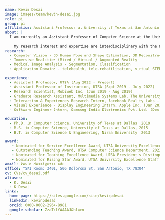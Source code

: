 ```yaml
---
name: Kevin Desai
image: images/team/kevin-desai.jpg
role: pi
group: pi
affiliation: Assistant Professor at University of Texas at San Antonio
about: |
  I am currently an Assistant Professor of Computer Science at the University of Texas at San Antonio (UTSA) since Fall 2022. After finishing my PhD in Computer Science from the University of Texas at Dallas (UTD) in May 2019, I joined UTSA as a non-tenure track assistant professor of instruction with the CS department. 
  
    My research interest and expertise are interdisciplinary with the main focus in the fields of Computer Vision and Immersive (Virtual / Augmented / Mixed) Realities with applications in the domains of healthcare, rehabilitation, virtual training, and serious gaming, with a focus on improving the quality of human life. My research has been supported through various grants. Specifically, I have received the prestigious CISE Research Initiation Initiative (CRII) award from the National Science Foundation (NSF). I am also part of two NSF Medium awards, one NSF Small award, and other local / internal grants.
research:
  - Computer Vision - 3D Human Pose and Shape Estimation, 3D Reconstruction (Depth Es-timation, Neural Rendering)
  - Immersive Realities (Mixed / Virtual / Augmented Reality)
  - Medical Image Analysis - Segmentation, Classification
  - Application Domains - telehealth, tele-rehabilitation, virtual STEM education, virtual train-ing and other serious game applications

experience:
  - Assistant Professor, UTSA (Aug 2022 - Present)
  - Assistant Professor of Instruction, UTSA (Sept 2019 - July 2022)
  - Research Scientist, Mobiweb Inc. (Jun 2019 - Aug 2019)
  - Graduate Research Assistant, Multimedia Systems Lab, The University of Texas at Dallas (May 2014 - May 2019)
  - Interaction & Experiences Research Intern, Facebook Reality Labs - Oculus Research (May 2018 - Aug 2018)
  - Visual Experience - Display Engineering Intern, Apple Inc. (Jan 2017 - May 2017)
  - Software Engineer Intern, Samsung India Electronics Pvt. Ltd. (Dec 2012 - May 2013)

education:
  - Ph.D. in Computer Science, University of Texas at Dallas, 2019
  - M.S. in Computer Science, University of Texas at Dallas, 2015
  - B.T. in Computer Science & Engineering, Nirma University, 2013

award:
   - Nominated for Service Excellence Award, UTSA University Excellence Faculty Awards, 2025.
   - Outstanding Teaching Award, UTSA Computer Science Department, 2022.
   - Nominated for Teaching Excellence Award, UTSA President’s Distinguished Faculty Awards, 2022.
   - Nominated for Rising Star Award, UTSA University Excellence Staff Awards, 2022.
email: kevin.desai@utsa.edu
office: "SP1 Room: 340L, 506 Dolorosa St, San Antonio, TX 78204"
cv: CVs/cv_desai.pdf
aliases:
  - K. Desai
  - K Desai
links:
  home-page: https://sites.google.com/site/kevinpdesai
  linkedin: kevinpdesai
  orcid: 0000-0002-2964-8981
  google-scholar: ZzaTdlYAAAAJ&hl=en
---
```


